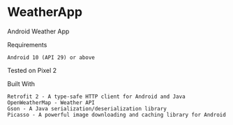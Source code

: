# WeatherApp
Android Weather App

Requirements

    Android 10 (API 29) or above

Tested on Pixel 2
    
Built With

    Retrofit 2 - A type-safe HTTP client for Android and Java
    OpenWeatherMap - Weather API
    Gson - A Java serialization/deserialization library 
    Picasso - A powerful image downloading and caching library for Android
